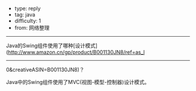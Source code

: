 - type: reply
- tag: java
- difficulty:  1
- from: 网络整理

--------

Java的Swing组件使用了哪种[设计模式](http://www.amazon.cn/gp/product/B001130JN8/ref=as_l

---------

0&creativeASIN=B001130JN8)？

Java中的Swing组件使用了MVC(视图-模型-控制器)设计模式。

